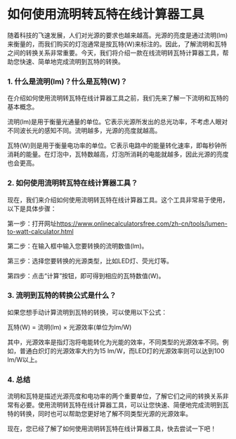 如何使用流明转瓦特在线计算器工具
================

随着科技的飞速发展，人们对光源的要求也越来越高。光源的亮度是通过流明(lm)来衡量的，而我们购买的灯泡通常是按瓦特(W)来标注的。因此，了解流明和瓦特之间的转换关系非常重要。今天，我们将介绍一款在线流明转瓦特计算器工具，帮助您快速、简单地完成流明到瓦特的转换。

### 1. 什么是流明(lm)？什么是瓦特(W)？

在介绍如何使用流明转瓦特在线计算器工具之前，我们先来了解一下流明和瓦特的基本概念。

流明(lm)是用于衡量光通量的单位。它表示光源所发出的总光功率，不考虑人眼对不同波长光的感知不同。流明越多，光源的亮度就越高。

瓦特(W)则是用于衡量电功率的单位。它表示电路中的能量转化速率，即每秒钟所消耗的能量。在灯泡中，瓦特数越高，灯泡所消耗的电能就越多，因此光源的亮度也会更高。

### 2. 如何使用流明转瓦特在线计算器工具？

现在，我们来介绍如何使用流明转瓦特在线计算器工具。这个工具非常易于使用，以下是具体步骤：

第一步：打开网址<https://www.onlinecalculatorsfree.com/zh-cn/tools/lumen-to-watt-calculator.html>

第二步：在输入框中输入您要转换的流明数值(lm)。

第三步：选择您要转换的光源类型，比如LED灯、荧光灯等。

第四步：点击“计算”按钮，即可得到相应的瓦特数值(W)。

### 3. 流明到瓦特的转换公式是什么？

如果您想手动计算流明到瓦特的转换，可以使用以下公式：

瓦特(W) = 流明(lm) × 光源效率(单位为lm/W)

其中，光源效率是指灯泡将电能转化为光能的效率，不同类型的光源效率不同。例如，普通白炽灯的光源效率大约为15 lm/W，而LED灯的光源效率则可以达到100 lm/W以上。

### 4. 总结

流明和瓦特是描述光源亮度和电功率的两个重要单位，了解它们之间的转换关系非常有必要。使用流明转瓦特在线计算器工具，可以让您快速、简便地完成流明到瓦特的转换，同时也可以帮助您更好地了解不同类型光源的光源效率。

现在，您已经了解了如何使用流明转瓦特在线计算器工具，快去尝试一下吧！